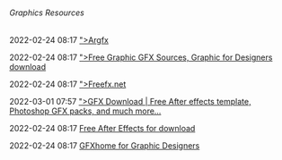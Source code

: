 ######  Graphics Resources

2022-02-24 08:17 [&quot;&gt;Argfx](https://argfx.co/)

2022-02-24 08:17 [&quot;&gt;Free Graphic GFX Sources, Graphic for Designers download](https://gfxpert.com/)

2022-02-24 08:17 [&quot;&gt;Freefx.net](https://www.freefx.net/)

2022-03-01 07:57 [&quot;&gt;GFX Download | Free After effects template, Photoshop GFX packs, and much more…](https://gfxdrug.com/)

2022-02-24 08:17 [Free After Effects for download](https://gfxpert.com/after-effects/)

2022-02-24 08:17 [GFXhome for Graphic Designers](https://gfxhome.ws/index.php)



